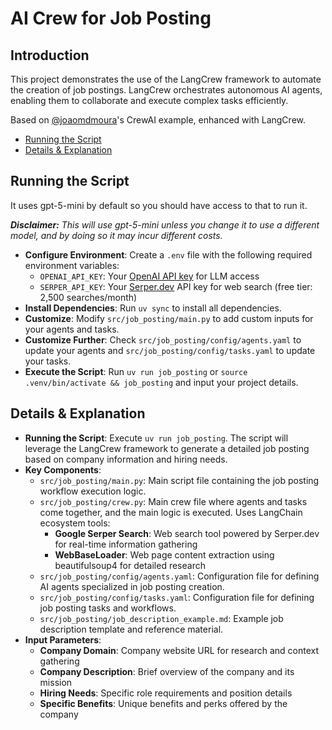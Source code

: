 # AI Crew for Job Posting
## Introduction
This project demonstrates the use of the LangCrew framework to automate the creation of job postings. LangCrew orchestrates autonomous AI agents, enabling them to collaborate and execute complex tasks efficiently.

Based on [@joaomdmoura](https://x.com/joaomdmoura)'s CrewAI example, enhanced with LangCrew.

- [Running the Script](#running-the-script)
- [Details & Explanation](#details--explanation)

## Running the Script
It uses gpt-5-mini by default so you should have access to that to run it.

***Disclaimer:** This will use gpt-5-mini unless you change it to use a different model, and by doing so it may incur different costs.*

- **Configure Environment**: Create a `.env` file with the following required environment variables:
  - `OPENAI_API_KEY`: Your [OpenAI API key](https://platform.openai.com/api-keys) for LLM access
  - `SERPER_API_KEY`: Your [Serper.dev](https://serper.dev) API key for web search (free tier: 2,500 searches/month)
- **Install Dependencies**: Run `uv sync` to install all dependencies.
- **Customize**: Modify `src/job_posting/main.py` to add custom inputs for your agents and tasks.
- **Customize Further**: Check `src/job_posting/config/agents.yaml` to update your agents and `src/job_posting/config/tasks.yaml` to update your tasks.
- **Execute the Script**: Run `uv run job_posting` or `source .venv/bin/activate && job_posting` and input your project details.

## Details & Explanation
- **Running the Script**: Execute `uv run job_posting`. The script will leverage the LangCrew framework to generate a detailed job posting based on company information and hiring needs.
- **Key Components**:
  - `src/job_posting/main.py`: Main script file containing the job posting workflow execution logic.
  - `src/job_posting/crew.py`: Main crew file where agents and tasks come together, and the main logic is executed. Uses LangChain ecosystem tools:
    - **Google Serper Search**: Web search tool powered by Serper.dev for real-time information gathering
    - **WebBaseLoader**: Web page content extraction using beautifulsoup4 for detailed research
  - `src/job_posting/config/agents.yaml`: Configuration file for defining AI agents specialized in job posting creation.
  - `src/job_posting/config/tasks.yaml`: Configuration file for defining job posting tasks and workflows.
  - `src/job_posting/job_description_example.md`: Example job description template and reference material.
- **Input Parameters**:
  - **Company Domain**: Company website URL for research and context gathering
  - **Company Description**: Brief overview of the company and its mission
  - **Hiring Needs**: Specific role requirements and position details
  - **Specific Benefits**: Unique benefits and perks offered by the company
